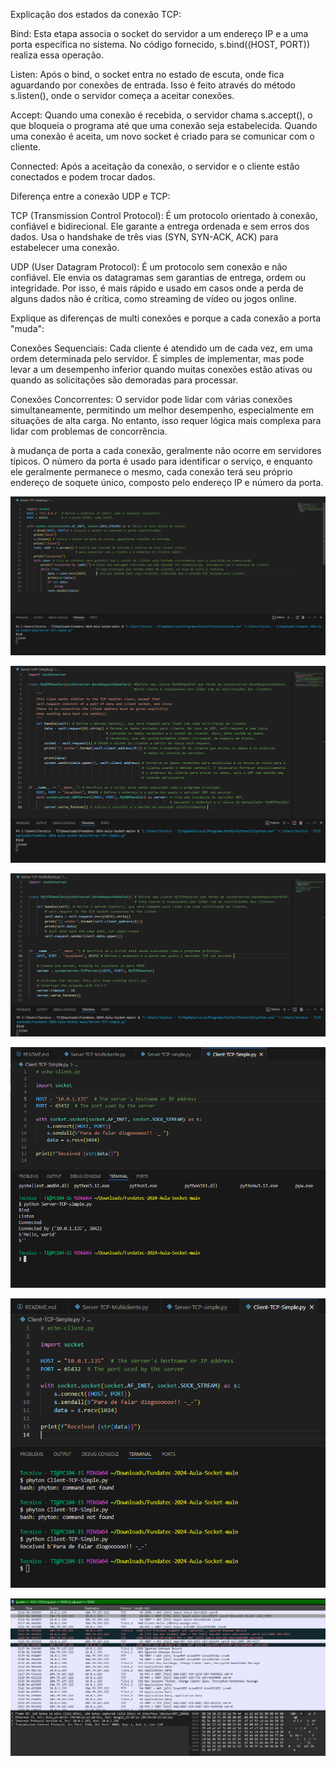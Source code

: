 Explicação dos estados da conexão TCP:

Bind: Esta etapa associa o socket do servidor a um endereço IP e a uma porta específica no sistema. No código fornecido, s.bind((HOST, PORT)) realiza essa operação.

Listen: Após o bind, o socket entra no estado de escuta, onde fica aguardando por conexões de entrada. Isso é feito através do método s.listen(), onde o servidor começa a aceitar conexões.

Accept: Quando uma conexão é recebida, o servidor chama s.accept(), o que bloqueia o programa até que uma conexão seja estabelecida. Quando uma conexão é aceita, um novo socket é criado para se comunicar com o cliente.

Connected: Após a aceitação da conexão, o servidor e o cliente estão conectados e podem trocar dados.

Diferença entre a conexão UDP e TCP:

TCP (Transmission Control Protocol): É um protocolo orientado à conexão, confiável e bidirecional. Ele garante a entrega ordenada e sem erros dos dados. Usa o handshake de três vias (SYN, SYN-ACK, ACK) para estabelecer uma conexão.

UDP (User Datagram Protocol): É um protocolo sem conexão e não confiável. Ele envia os datagramas sem garantias de entrega, ordem ou integridade. Por isso, é mais rápido e usado em casos onde a perda de alguns dados não é crítica, como streaming de vídeo ou jogos online.

Explique as diferenças de multi conexões e porque a cada conexão a porta "muda": 

Conexões Sequenciais: Cada cliente é atendido um de cada vez, em uma ordem determinada pelo servidor. É simples de implementar, mas pode levar a um desempenho inferior quando muitas conexões estão ativas ou quando as solicitações são demoradas para processar.

Conexões Concorrentes: O servidor pode lidar com várias conexões simultaneamente, permitindo um melhor desempenho, especialmente em situações de alta carga. No entanto, isso requer lógica mais complexa para lidar com problemas de concorrência.

à mudança de porta a cada conexão, geralmente não ocorre em servidores típicos. O número da porta é usado para identificar o serviço, e enquanto ele geralmente permanece o mesmo, cada conexão terá seu próprio endereço de soquete único, composto pelo endereço IP e número da porta.

![Capturar](imagens/Capturar.PNG)


![udp](/imagens/udp.PNG)

![multi](/imagens/multi.PNG)

![aaa](/imagens/aaa.PNG)

![bbbb](/imagens/bbbb.PNG)

![wire](/imagens/wire.PNG)